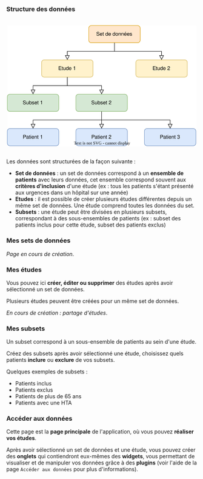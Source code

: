 ### <i class="fa fa-check" style="color: steelblue;"></i> Structure des données

<br />
<img src = "https://raw.githubusercontent.com/BorisDelange/LinkR-content/main/home/fr/get_started/data_structure.svg" alt = "Data structure" width = "500" style = "display:block; margin-left:auto; margin-right:auto;" />
<br />

Les données sont structurées de la façon suivante :

- **Set de données** : un set de données correspond à un **ensemble de patients** avec leurs données, cet ensemble correspond souvent aux **critères d'inclusion** d'une étude (ex : tous les patients s'étant présenté aux urgences dans un hôpital sur une année)
- **Etudes** : il est possible de créer plusieurs études différentes depuis un même set de données. Une étude comprend toutes les données du set.
- **Subsets** : une étude peut être divisées en plusieurs subsets, correspondant à des sous-ensembles de patients (ex : subset des patients inclus pour cette étude, subset des patients exclus)

### <i class="fa fa-check" style="color: steelblue;"></i> Mes sets de données

*Page en cours de création*.

### <i class="fa fa-check" style="color: steelblue;"></i> Mes études

Vous pouvez ici **créer, éditer ou supprimer** des études après avoir sélectionné un set de données.

Plusieurs études peuvent être créées pour un même set de données.

*En cours de création : partage d'études*.

### <i class="fa fa-check" style="color: steelblue;"></i> Mes subsets

Un subset correspond à un sous-ensemble de patients au sein d'une étude.

Créez des subsets après avoir sélectionné une étude, choisissez quels patients **inclure** ou **exclure** de vos subsets.

Quelques exemples de subsets :
- Patients inclus
- Patients exclus
- Patients de plus de 65 ans
- Patients avec une HTA

### <i class="fa fa-check" style="color: steelblue;"></i> Accéder aux données

Cette page est la **page principale** de l'application, où vous pouvez **réaliser vos études**.

Après avoir sélectionné un set de données et une étude, vous pouvez créer des **onglets** qui contiendront eux-mêmes des **widgets**, vous permettant de visualiser et de manipuler vos données grâce à des **plugins** (voir l'aide de la page `Accéder aux données` pour plus d'informations).
